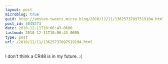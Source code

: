 ```yaml
---
layout: post
microblog: true
guid: http://vmstan-tweets.micro.blog/2010/12/11/13625737097519104.html
post_id: 3045273
date: 2010-12-11T10:06:43-0600
lastmod: 2010-12-11T10:06:43-0600
type: post
url: /2010/12/11/13625737097519104.html
---
```

I don't think a CR48 is in my future. :(
